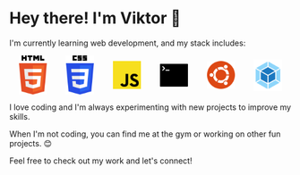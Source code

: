 # Hey there! I'm Viktor 👋

I'm currently learning web development, and my stack includes:

<div style="display: flex; justify-content: space-around; align-items: center; width: 100%;">
  <img src="https://github.com/555Viktor/555Viktor/blob/main/assets/html-5.svg" width="50" />
  <img src="https://github.com/555Viktor/555Viktor/blob/main/assets/css-3.svg" width="50" />
  <img src="https://github.com/555Viktor/555Viktor/blob/main/assets/javascript.svg" width="50" />
  <img src="https://github.com/555Viktor/555Viktor/blob/main/assets/terminal.svg" width="50" />
  <img src="https://github.com/555Viktor/555Viktor/blob/main/assets/ubuntu.svg" width="50" />
  <img src="https://github.com/555Viktor/555Viktor/blob/main/assets/webpack.svg" width="50" />
</div>

I love coding and I'm always experimenting with new projects to improve my skills.

When I'm not coding, you can find me at the gym or working on other fun projects. 😊

Feel free to check out my work and let's connect!
